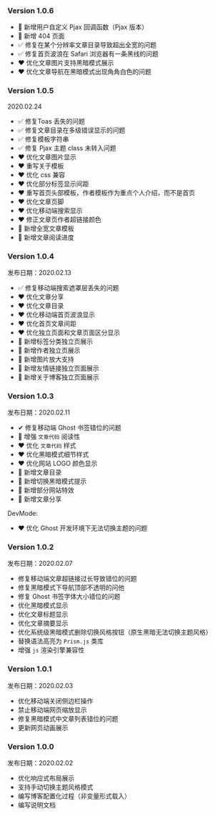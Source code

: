 ### Version 1.0.6

- 🎁 新增用户自定义 Pjax 回调函数（Pjax 版本）
- 🎁 新增 404 页面
- ✅ 修复在某个分辨率文章目录导致超出全宽的问题
- ✅ 修复首页波浪在 Safari 浏览器有一条黑线的问题
- ❤️ 优化文章图片支持黑暗模式展示
- ❤️ 优化文章导航在黑暗模式出现角角白色的问题

### Version 1.0.5

2020.02.24

- ✅ 修复Toas 丢失的问题
- ✅ 修复文章目录在多级错误显示的问题
- ✅ 修复模板字符串
- ✅ 修复 Pjax 主题 class 未转入问题
- ❤️ 优化文章图片显示
- ❤️ 重写关于模板
- ❤️ 优化 css 兼容
- ❤️ 优化部分标签显示间距
- ❤️ 重写首页头部模板，作者模板作为重点个人介绍，而不是首页
- ❤️ 优化文章页脚
- ❤️ 优化移动端搜索显示
- ❤️ 修正文章页作者超链接颜色 
- 🎁 新增全宽文章模板
- 🎁 新增文章阅读进度

### Version 1.0.4

发布日期：2020.02.13

- ✅ 修复移动端搜索遮罩层丢失的问题
- ❤️ 优化文章分享
- ❤️ 优化文章目录
- ❤️ 优化移动端首页波浪显示
- ❤️ 优化首页文章间距
- ❤️ 优化独立页面和文章页面区分显示
- 🎁 新增标签分类独立页展示
- 🎁 新增作者独立页展示
- 🎁 新增图片放大支持
- 🎁 新增友情链接独立页面展示
- 🎁 新增关于博客独立页面展示

### Version 1.0.3

发布日期：2020.02.11

- ✔ 修复移动端 Ghost 书签错位的问题
- 👀 增强 `文章代码` 阅读性
- ❤️ 优化 `文章代码` 样式
- ❤️ 优化黑暗模式细节样式
- ❤️ 优化网站 LOGO 颜色显示
- 🎁 新增文章目录
- 🎁 新增切换黑暗模式提示
- 🎁 新增部分网站特效
- 🎁 新增文章分享

DevMode:

- ❤️ 优化 Ghost 开发环境下无法切换主题的问题

### Version 1.0.2

发布日期：2020.02.07

- 修复移动端文章超链接过长导致错位的问题
- 修复黑暗模式下导航顶部不透明的问他
- 修复 Ghost 书签字体大小错位的问题
- 优化黑暗模式显示
- 优化文章标题显示
- 优化文章摘要显示
- 优化系统级黑暗模式删除切换风格按钮（原生黑暗无法切换主题风格）
- 替换语法高亮为 `Prism.js` 类库
- 增强 `js` 渲染引擎兼容性

### Version 1.0.1

发布日期：2020.02.03

- 优化移动端关闭侧边栏操作
- 禁止移动端网页缩放显示
- 修复黑暗模式中文章列表错位的问题
- 更新网页动画展示

### Version 1.0.0

发布日期：2020.02.02

- 优化响应式布局展示
- 支持手动切换主题风格模式
- 编写博客配置化过程（非变量形式载入）
- 编写说明文档
